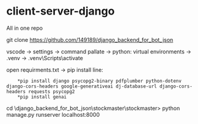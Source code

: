 # client-server-django
All in one repo

git clone https://github.com/149189/django_backend_for_bot_json

vscode -> settings -> command pallate -> python: virtual environments -> .venv -> .venv\Scripts\activate

open requirments.txt ->  pip install line:

        *pip install django psycopg2-binary pdfplumber python-dotenv django-cors-headers google-generativeai dj-database-url django-cors-headers requests psycopg2
        *pip install genai

cd  \django_backend_for_bot_json\stockmaster\stockmaster> python manage.py runserver localhost:8000
